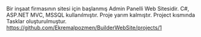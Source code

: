 Bir inşaat firmasının sitesi için başlanmış Admin Panelli Web Sitesidir.
C#, ASP.NET MVC, MSSQL kullanılmıştır.
Proje yarım kalmıştır.
Project kısmında Tasklar oluşturulmuştur.
 https://github.com/Ekremalpozmen/BuilderWebSite/projects/1
